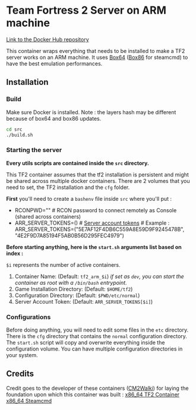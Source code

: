 # Team Fortress 2 Server on ARM machine

[Link to the Docker Hub repository](https://hub.docker.com/r/mhktp/tf2-arm-server)

This container wraps everything that needs to be installed to make a TF2 server works on an ARM machine. It uses [Box64](https://github.com/ptitSeb/box64) ([Box86](https://github.com/ptitSeb/box86) for steamcmd) to have the best emulation performances.

## Installation
### Build
Make sure Docker is installed.
Note : the layers hash may be different because of box64 and box86 updates.

```sh
cd src
./build.sh
```

### Starting the server

**Every utils scripts are contained inside the `src` directory.**

This TF2 container assumes that the tf2 installation is persistent and might be shared across multiple docker containers. There are 2 volumes that you need to set, the TF2 installation and the `cfg` folder.

**First** you'll need to create a `bashenv` file inside `src` where you'll put :

 - RCONPWD="" # RCON password to connect remotely as Console (shared across containers)
 - ARR_SERVER_TOKENS=() # [Server account tokens](https://steamcommunity.com/dev/managegameservers)
 \# Example : ARR_SERVER_TOKENS=("5E7AF12F4DB6C559A8E59D9F9245478B", "4E2F9D7A85194F5AB0B56D295FEC4979")

**Before starting anything, here is the `start.sh` arguments list based on index :**

`$i` represents the number of active containers.

 1. Container Name: (Default: `tf2_arm_$i`) *if set as `dev`, you can start the container as root with a `/bin/bash` entrypoint.*
 2. Game Installation Directory: (Default: `$HOME/tf2`)
 3. Configuration Directory: (Default: `$PWD/etc/normal`)
 4. Server Account Token: (Default: `ARR_SERVER_TOKENS[$i]`)

### Configurations
Before doing anything, you will need to edit some files in the `etc` directory.
There is the `cfg` directory that contains the `normal` configuration directory.
The `start.sh` script will copy and overwrite everything inside the configuration volume. You can have multiple configuration directories in your system.

## Credits

Credit goes to the developer of these containers ([CM2Walki](https://github.com/CM2Walki)) for laying the foundation upon which this container was built :
[x86_64 TF2 Container](https://github.com/CM2Walki/TF2)
[x86_64 Steamcmd](https://github.com/CM2Walki/steamcmd)
